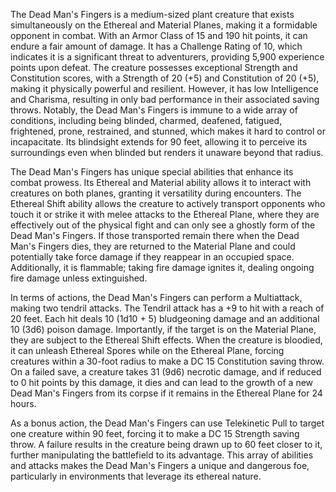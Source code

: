The Dead Man's Fingers is a medium-sized plant creature that exists simultaneously on the Ethereal and Material Planes, making it a formidable opponent in combat. With an Armor Class of 15 and 190 hit points, it can endure a fair amount of damage. It has a Challenge Rating of 10, which indicates it is a significant threat to adventurers, providing 5,900 experience points upon defeat. The creature possesses exceptional Strength and Constitution scores, with a Strength of 20 (+5) and Constitution of 20 (+5), making it physically powerful and resilient. However, it has low Intelligence and Charisma, resulting in only bad performance in their associated saving throws. Notably, the Dead Man's Fingers is immune to a wide array of conditions, including being blinded, charmed, deafened, fatigued, frightened, prone, restrained, and stunned, which makes it hard to control or incapacitate. Its blindsight extends for 90 feet, allowing it to perceive its surroundings even when blinded but renders it unaware beyond that radius.

The Dead Man's Fingers has unique special abilities that enhance its combat prowess. Its Ethereal and Material ability allows it to interact with creatures on both planes, granting it versatility during encounters. The Ethereal Shift ability allows the creature to actively transport opponents who touch it or strike it with melee attacks to the Ethereal Plane, where they are effectively out of the physical fight and can only see a ghostly form of the Dead Man's Fingers. If those transported remain there when the Dead Man's Fingers dies, they are returned to the Material Plane and could potentially take force damage if they reappear in an occupied space. Additionally, it is flammable; taking fire damage ignites it, dealing ongoing fire damage unless extinguished.

In terms of actions, the Dead Man's Fingers can perform a Multiattack, making two tendril attacks. The Tendril attack has a +9 to hit with a reach of 20 feet. Each hit deals 10 (1d10 + 5) bludgeoning damage and an additional 10 (3d6) poison damage. Importantly, if the target is on the Material Plane, they are subject to the Ethereal Shift effects. When the creature is bloodied, it can unleash Ethereal Spores while on the Ethereal Plane, forcing creatures within a 30-foot radius to make a DC 15 Constitution saving throw. On a failed save, a creature takes 31 (9d6) necrotic damage, and if reduced to 0 hit points by this damage, it dies and can lead to the growth of a new Dead Man's Fingers from its corpse if it remains in the Ethereal Plane for 24 hours.

As a bonus action, the Dead Man's Fingers can use Telekinetic Pull to target one creature within 90 feet, forcing it to make a DC 15 Strength saving throw. A failure results in the creature being drawn up to 60 feet closer to it, further manipulating the battlefield to its advantage. This array of abilities and attacks makes the Dead Man's Fingers a unique and dangerous foe, particularly in environments that leverage its ethereal nature.